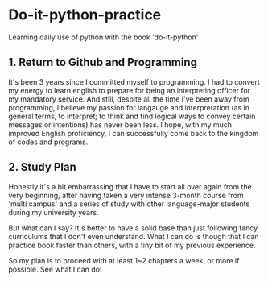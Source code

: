 # Do-it-python-practice
 Learning daily use of python with the book 'do-it-python'



## 1. Return to Github and Programming

It's been 3 years since I committed myself to programming. I had to convert my energy to learn english to prepare for being an interpreting officer for my mandatory service. And still, despite all the time I've been away from programming, I believe my passion for langauge and interpretation (as in general terms, to interpret; to think and find logical ways to convey certain messages or intentions) has never been less. I hope, with my much improved English proficiency, I can successfully come back to the kingdom of codes and programs.



## 2. Study Plan

Honestly it's a bit embarrassing that I have to start all over again from the very beginning, after having taken a very intense 3-month course from 'multi campus' and a series of study with other language-major students during my university years. 

But what can I say? It's better to have a solid base than just following fancy curriculums that I don't even understand. What I can do is though that I can practice book faster than others, with a tiny bit of my previous experience.

So my plan is to proceed with at least 1~2 chapters a week, or more if possible. See what I can do!